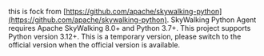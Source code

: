 this is fock from [https://github.com/apache/skywalking-python](https://github.com/apache/skywalking-python).
SkyWalking Python Agent requires Apache SkyWalking 8.0+ and Python 3.7+.
This project supports Python version 3.12+.
This is a temporary version, please switch to the official version when the official version is available.
